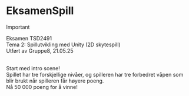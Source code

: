 # EksamenSpill
>[!IMPORTANT]
>Eksamen TSD2491  
>Tema 2: Spillutvikling med Unity (2D skytespill)<br>
>Utført av Gruppe8, 21.05.25

<br>
Start med intro scene!
<br>
Spillet har tre forskjellige nivåer, og spilleren har tre forbedret våpen som blir brukt når spilleren får høyere poeng.<br>
Nå 50 000 poeng for å vinne!
